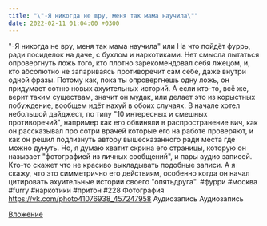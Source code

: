 ```yaml
---
title: "\"-Я никогда не вру, меня так мама научила\""
date: 2022-02-11 01:04:00 +0300
---
```


"-Я никогда не вру, меня так мама научила"
или
На что пойдёт фуррь, ради посиделок на даче, с бухлом и наркотиками.
Нет смысла пытаться опровергнуть ложь того, кто плотно зарекомендовал себя лжецом, и, кто абсолютно не запариваясь противоречит сам себе, даже внутри одной фразы. Потому как, пока ты опровергнешь одну ложь, он придумает сотню новых ахуительных историй.
А если кто-то, всё же, верит таким существам, значит он мудак, или делает это из корыстных побуждение, вообщем идёт нахуй в обоих случаях.
В начале хотел небольшой дайджест, по типу "10 интересных и смешных противоречий", например как его обвиняли в распространение вич, как он рассказывал про сотри врачей которые его на работе проверяют, и как он решил подлизнуть автору вышесказанного ради места где можно дунуть. Но, я думаю хватит скрина его страницы, которую он называет "фотографией из личных сообщений", и пары аудио записей.
Кто-то скажет что не красиво выкладывать подобные записи. А я скажу, что это симметрично его действиям, особенно когда он начал цитировать ахуительные истории своего "опятьдруга".
#фурри #москва #furry #наркотики #притон #228
Фотография
<a class="vk-attach" href="https://vk.com/photo41076938_457247958">https://vk.com/photo41076938_457247958</a>
Аудиозапись
Аудиозапись

<a class="vk-attach" href="https://vk.com/photo41076938_457247958">Вложение</a>
